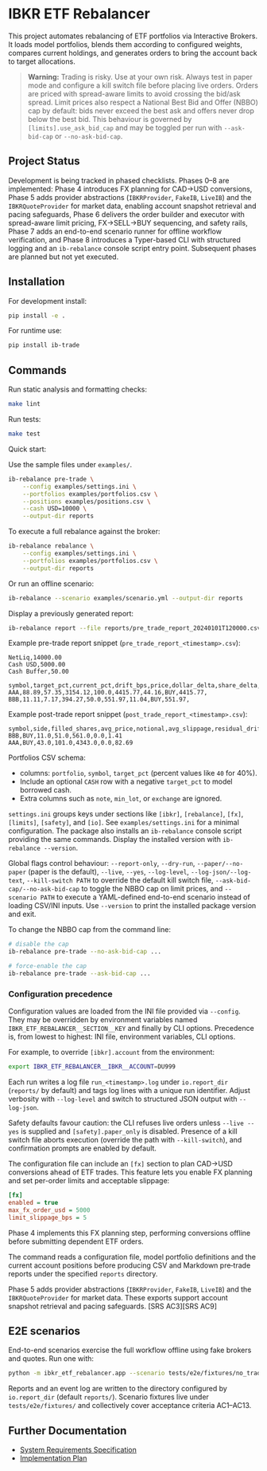# IBKR ETF Rebalancer

This project automates rebalancing of ETF portfolios via Interactive Brokers. It loads model portfolios, blends them according to configured weights, compares current holdings, and generates orders to bring the account back to target allocations.

> **Warning:** Trading is risky. Use at your own risk. Always test in paper mode and configure a kill switch file before placing live orders.
> Orders are priced with spread-aware limits to avoid crossing the bid/ask spread. Limit prices also respect a National Best Bid and Offer (NBBO) cap by default: bids never exceed the best ask and offers never drop below the best bid. This behaviour is governed by `[limits].use_ask_bid_cap` and may be toggled per run with `--ask-bid-cap` or `--no-ask-bid-cap`.

## Project Status

Development is being tracked in phased checklists. Phases 0–8 are implemented: Phase 4 introduces FX planning for CAD→USD conversions, Phase 5 adds provider abstractions (`IBKRProvider`, `FakeIB`, `LiveIB`) and the `IBKRQuoteProvider` for market data, enabling account snapshot retrieval and pacing safeguards, Phase 6 delivers the order builder and executor with spread-aware limit pricing, FX→SELL→BUY sequencing, and safety rails, Phase 7 adds an end-to-end scenario runner for offline workflow verification, and Phase 8 introduces a Typer-based CLI with structured logging and an `ib-rebalance` console script entry point. Subsequent phases are planned but not yet executed.

## Installation

For development install:

```bash
pip install -e .
```

For runtime use:

```bash
pip install ib-trade
```

## Commands

Run static analysis and formatting checks:

```bash
make lint
```

Run tests:

```bash
make test
```

Quick start:

Use the sample files under `examples/`.

```bash
ib-rebalance pre-trade \
    --config examples/settings.ini \
    --portfolios examples/portfolios.csv \
    --positions examples/positions.csv \
    --cash USD=10000 \
    --output-dir reports
```

To execute a full rebalance against the broker:

```bash
ib-rebalance rebalance \
    --config examples/settings.ini \
    --portfolios examples/portfolios.csv \
    --output-dir reports
```

Or run an offline scenario:

```bash
ib-rebalance --scenario examples/scenario.yml --output-dir reports
```

Display a previously generated report:

```bash
ib-rebalance report --file reports/pre_trade_report_20240101T120000.csv
```

Example pre-trade report snippet (`pre_trade_report_<timestamp>.csv`):

```csv
NetLiq,14000.00
Cash USD,5000.00
Cash Buffer,50.00

symbol,target_pct,current_pct,drift_bps,price,dollar_delta,share_delta,side,est_notional,reason
AAA,88.89,57.35,3154.12,100.0,4415.77,44.16,BUY,4415.77,
BBB,11.11,7.17,394.27,50.0,551.97,11.04,BUY,551.97,
```

Example post-trade report snippet (`post_trade_report_<timestamp>.csv`):

```csv
symbol,side,filled_shares,avg_price,notional,avg_slippage,residual_drift_bps
BBB,BUY,11.0,51.0,561.0,0.0,1.41
AAA,BUY,43.0,101.0,4343.0,0.0,82.69
```

Portfolios CSV schema:

- columns: `portfolio`, `symbol`, `target_pct` (percent values like `40` for 40%).
- Include an optional `CASH` row with a negative `target_pct` to model borrowed cash.
- Extra columns such as `note`, `min_lot`, or `exchange` are ignored.

`settings.ini` groups keys under sections like `[ibkr]`, `[rebalance]`, `[fx]`, `[limits]`, `[safety]`, and `[io]`. See `examples/settings.ini` for a minimal configuration.
The package also installs an `ib-rebalance` console script providing the same
commands. Display the installed version with `ib-rebalance --version`.

Global flags control behaviour: `--report-only`, `--dry-run`,
`--paper/--no-paper` (paper is the default), `--live`, `--yes`,
`--log-level`, `--log-json/--log-text`, `--kill-switch PATH` to override the
default kill switch file, `--ask-bid-cap/--no-ask-bid-cap` to toggle the NBBO
cap on limit prices, and `--scenario PATH` to execute a YAML-defined
end-to-end scenario instead of loading CSV/INI inputs. Use `--version` to print the
installed package version and exit.

To change the NBBO cap from the command line:

```bash
# disable the cap
ib-rebalance pre-trade --no-ask-bid-cap ...

# force-enable the cap
ib-rebalance pre-trade --ask-bid-cap ...
```

### Configuration precedence

Configuration values are loaded from the INI file provided via `--config`. They
may be overridden by environment variables named
`IBKR_ETF_REBALANCER__SECTION__KEY` and finally by CLI options. Precedence is,
from lowest to highest: INI file, environment variables, CLI options.

For example, to override `[ibkr].account` from the environment:

```bash
export IBKR_ETF_REBALANCER__IBKR__ACCOUNT=DU999
```

Each run writes a log file `run_<timestamp>.log` under `io.report_dir`
(`reports/` by default) and tags log lines with a unique run identifier.
Adjust verbosity with `--log-level` and switch to structured JSON output with
`--log-json`.

Safety defaults favour caution: the CLI refuses live orders unless
`--live --yes` is supplied and `[safety].paper_only` is disabled. Presence of a
kill switch file aborts execution (override the path with `--kill-switch`),
and confirmation prompts are enabled by default.

The configuration file can include an `[fx]` section to plan CAD→USD conversions ahead of ETF trades. This feature lets you enable FX planning and set per-order limits and acceptable slippage:

```ini
[fx]
enabled = true
max_fx_order_usd = 5000
limit_slippage_bps = 5
```

Phase 4 implements this FX planning step, performing conversions offline before submitting dependent ETF orders.

The command reads a configuration file, model portfolio definitions and the
current account positions before producing CSV and Markdown pre‑trade reports
under the specified ``reports`` directory.

Phase 5 adds provider abstractions (`IBKRProvider`, `FakeIB`, `LiveIB`) and the
`IBKRQuoteProvider` for market data. These exports support account snapshot
retrieval and pacing safeguards. [SRS AC3][SRS AC9]

## E2E scenarios

End-to-end scenarios exercise the full workflow offline using fake brokers and
quotes. Run one with:

```bash
python -m ibkr_etf_rebalancer.app --scenario tests/e2e/fixtures/no_trade_within_band.yml
```

Reports and an event log are written to the directory configured by
`io.report_dir` (default `reports/`). Scenario fixtures live under
`tests/e2e/fixtures/` and collectively cover acceptance criteria AC1–AC13.

## Further Documentation

- [System Requirements Specification](srs.md)
- [Implementation Plan](plan.md)

